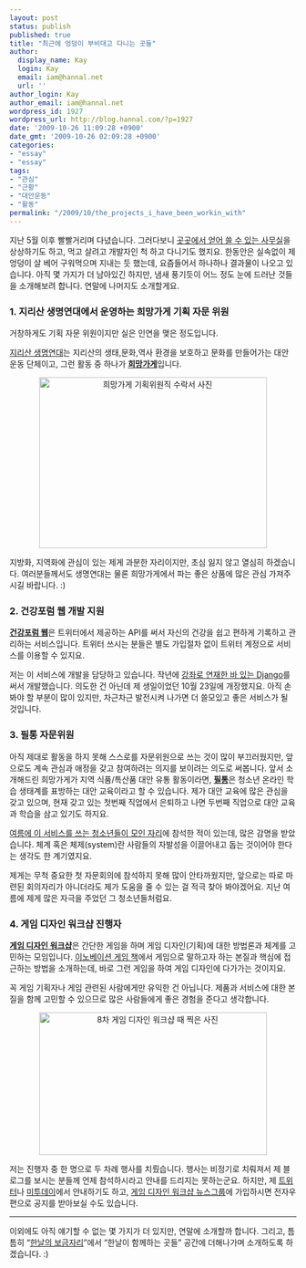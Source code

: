 ```yaml
---
layout: post
status: publish
published: true
title: "최근에 엉덩이 부비대고 다니는 곳들"
author:
  display_name: Kay
  login: Kay
  email: iam@hannal.net
  url: ''
author_login: Kay
author_email: iam@hannal.net
wordpress_id: 1927
wordpress_url: http://blog.hannal.com/?p=1927
date: '2009-10-26 11:09:28 +0900'
date_gmt: '2009-10-26 02:09:28 +0900'
categories:
- "essay"
- "essay"
tags:
- "관심"
- "근황"
- "대안운동"
- "활동"
permalink: "/2009/10/the_projects_i_have_been_workin_with"
---
```

<p>지난 5월 이후 빨빨거리며 다녔습니다. 그러다보니 <a href="http://blog.hannal.com/working_in_others_office/">곳곳에서 얻어 쓸 수 있는 사무실</a>을 상상하기도 하고, 먹고 살려고 개발자인 척 하고 다니기도 했지요. 한동안은 실속없이 제 엉덩이 살 베어 구워먹으며 지내는 듯 했는데, 요즘들어서 하나하나 결과물이 나오고 있습니다. 아직 몇 가지가 더 남아있긴 하지만, 냄새 풍기듯이 어느 정도 눈에 드러난 것들을 소개해보려 합니다. 연말에 나머지도 소개할게요.</p>
<h3>1. 지리산 생명연대에서 운영하는 희망가게 기획 자문 위원</h3>
<p>거창하게도 기획 자문 위원이지만 실은 인연을 맺은 정도입니다.</p>
<p><a href="http://www.myjirisan.org">지리산 생명연대</a>는 지리산의 생태,문화,역사 환경을 보호하고 문화를 만들어가는 대안 운동 단체이고, 그런 활동 중 하나가 <a href="http://hopestory.net"><strong>희망가게</strong></a>입니다.</p>
<p style="text-align: center;"><img class="size-full wp-image-1929 aligncenter" title="희망가게 기획위원직 수락서 사진" src="http://blog.hannal.com/assets/uploads/2009/10/the_reason_why_i_have_visited_in_jirisan.jpg" alt="희망가게 기획위원직 수락서 사진" width="400" height="300" /></p>
<p>지방화, 지역화에 관심이 있는 제게 과분한 자리이지만, 초심 잃지 않고 열심히 하겠습니다. 여러분들께서도 생명연대는 물론 희망가게에서 파는 좋은 상품에 많은 관심 가져주시길 바랍니다. :)</p>
<h3>2. 건강포럼 웹 개발 지원</h3>
<p><a href="http://www.healthforum.kr"><strong>건강포럼 웹</strong></a>은 트위터에서 제공하는 API를 써서 자신의 건강을 쉽고 편하게 기록하고 관리하는 서비스입니다. 트위터 쓰시는 분들은 별도 가입절차 없이 트위터 계정으로 서비스를 이용할 수 있지요.</p>
<p>저는 이 서비스에 개발을 담당하고 있습니다. 작년에 <a href="http://blog.hannal.com/01-python_django_lecture/">강좌로 연재한 바 있는 Django</a>를 써서 개발했습니다. 의도한 건 아닌데 제 생일이었던 10월 23일에 개장했지요. 아직 손봐야 할 부분이 많이 있지만, 차근차근 발전시켜 나가면 더 쓸모있고 좋은 서비스가 될 것입니다.</p>
<h3>3. 필통 자문위원</h3>
<p>아직 제대로 활동을 하지 못해 스스로를 자문위원으로 쓰는 것이 많이 부끄러웠지만, 앞으로도 계속 관심과 애정을 갖고 참여하려는 의지를 보이려는 의도로 써봅니다. 앞서 소개해드린 희망가게가 지역 식품/특산품 대안 유통 활동이라면, <a href="http://filltong.net"><strong>필통</strong></a>은 청소년 온라인 학습 생태계를 표방하는 대안 교육이라고 할 수 있습니다. 제가 대안 교육에 많은 관심을 갖고 있으며, 현재 갖고 있는 첫번째 직업에서 은퇴하고 나면 두번째 직업으로 대안 교육과 학습을 삼고 있기도 하지요.</p>
<p><a href="http://filltong.microtop10.com/archive/27">여름에 이 서비스를 쓰는 청소년들이 모인 자리</a>에 참석한 적이 있는데, 많은 감명을 받았습니다. 체계 혹은 체제(system)란 사람들의 자발성을 이끌어내고 돕는 것이어야 한다는 생각도 한 계기였지요.</p>
<p>제게는 무척 중요한 첫 자문회의에 참석하지 못해 많이 안타까웠지만, 앞으로는 따로 마련된 회의자리가 아니더라도 제가 도움을 줄 수 있는 걸 적극 찾아 봐야겠어요. 지난 여름에 제게 많은 자극을 주었던 그 청소년들처럼요.</p>
<h3>4. 게임 디자인 워크샵 진행자</h3>
<p><a href="http://sites.google.com/site/gdworkshop/"><strong>게임 디자인 워크샵</strong></a>은 간단한 게임을 하며 게임 디자인(기획)에 대한 방법론과 체계를 고민하는 모임입니다. <a href="http://blog.hannal.com/book_review-innocation_game/">이노베이션 게임 책</a>에서 게임으로 말하고자 하는 본질과 핵심에 접근하는 방법을 소개하는데, 바로 그런 게임을 하여 게임 디자인에 다가가는 것이지요.</p>
<p>꼭 게임 기획자나 게임 관련된 사람에게만 유익한 건 아닙니다. 제품과 서비스에 대한 본질을 함께 고민할 수 있으므로 많은 사람들에게 좋은 경험을 준다고 생각합니다.</p>
<p style="text-align: center;"><img class="size-full wp-image-1932 aligncenter" title="8차 게임 디자인 워크샵 때 찍은 사진" src="http://blog.hannal.com/assets/uploads/2009/10/8st_gdw_at_nexon_ot.jpg" alt="8차 게임 디자인 워크샵 때 찍은 사진" width="400" height="250" /></p>
<p>저는 진행자 중 한 명으로 두 차례 행사를 치뤘습니다. 행사는 비정기로 치뤄져서 제 블로그를 보시는 분들께 언제 참석하시라고 안내를 드리지는 못하는군요. 하지만, 제 <a href="http://twitter.com/hannal">트위터</a>나 <a href="http://me2day.net/-_-">미투데이</a>에서 안내하기도 하고, <a href="http://groups.google.com/group/gdworkshop">게임 디자인 워크샵 뉴스그룹</a>에 가입하시면 전자우편으로 공지를 받아보실 수도 있습니다.</p>
<hr />이외에도 아직 얘기할 수 없는 몇 가지가 더 있지만, 연말에 소개할까 합니다. 그리고, 틈틈히 “<a href="http://www.hannal.net/">한날의 보금자리</a>”에서 “한날이 함께하는 곳들” 공간에 더해나가며 소개하도록 하겠습니다. :)</p>

